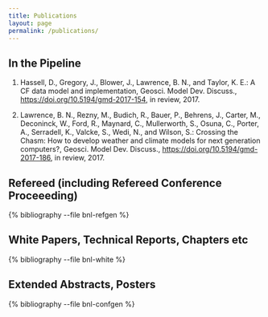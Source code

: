 ```yaml
---
title: Publications
layout: page
permalink: /publications/
---
```


<div class="papers" markdown="1">

In the Pipeline
---------------

1. Hassell, D., Gregory, J., Blower, J., Lawrence, B. N., and Taylor, K. E.: A CF data model and implementation, Geosci. Model Dev. Discuss., https://doi.org/10.5194/gmd-2017-154, in review, 2017.

1. Lawrence, B. N., Rezny, M., Budich, R., Bauer, P., Behrens, J., Carter, M., Deconinck, W., Ford, R., Maynard, C., Mullerworth, S., Osuna, C., Porter, A., Serradell, K., Valcke, S., Wedi, N., and Wilson, S.: Crossing the Chasm: How to develop weather and climate models for next generation computers?, Geosci. Model Dev. Discuss., https://doi.org/10.5194/gmd-2017-186, in review, 2017.

</div>

<div class="papers" markdown="1">

Refereed (including Refereed Conference Proceeeding)
----------------------------------------------------

{% bibliography --file bnl-refgen %}
</div>

<div class="papers" markdown="1">

White Papers, Technical Reports, Chapters etc
---------------------------------------------

{% bibliography --file bnl-white %}
</div>

<div class="papers" markdown="1">

Extended Abstracts, Posters
---------------------------

{% bibliography --file bnl-confgen %}
</div>

